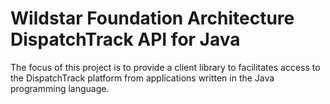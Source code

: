 # Wildstar Foundation Architecture DispatchTrack API for Java

The focus of this project is to provide a client library to facilitates access
to the DispatchTrack platform from applications written in the Java 
programming language.
